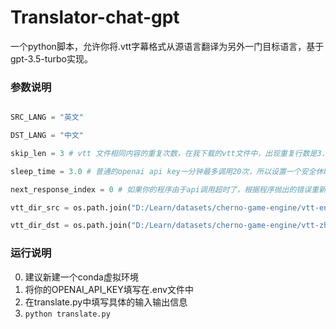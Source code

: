 # Translator-chat-gpt
一个python脚本，允许你将.vtt字幕格式从源语言翻译为另外一门目标语言，基于 gpt-3.5-turbo实现。



### 参数说明

```python

SRC_LANG = "英文"

DST_LANG = "中文"

skip_len = 3 # vtt 文件相同内容的重复次数，在我下载的vtt文件中，出现重复行数是3.

sleep_time = 3.0 # 普通的openai api key一分钟最多调用20次，所以设置一个安全休眠时间

next_response_index = 0 # 如果你的程序由于api调用超时了，根据程序抛出的错误重新设置该值，并重新运行程序，可以从中断的地方开始翻译。（注意，这个情况仅仅适合翻译单个文件的情况，如果你的文件夹中有多个.vtt文件，程序没有处理该情况）

vtt_dir_src = os.path.join("D:/Learn/datasets/cherno-game-engine/vtt-en") if next_response_index == 0 else os.path.join("D:/Learn/datasets/cherno-game-engine/vtt-zh") # 源文件夹

vtt_dir_dst = os.path.join("D:/Learn/datasets/cherno-game-engine/vtt-zh") #目标文件夹

```

### 运行说明

0. 建议新建一个conda虚拟环境
1. 将你的OPENAI_API_KEY填写在.env文件中
2. 在translate.py中填写具体的输入输出信息
3. `python translate.py`

